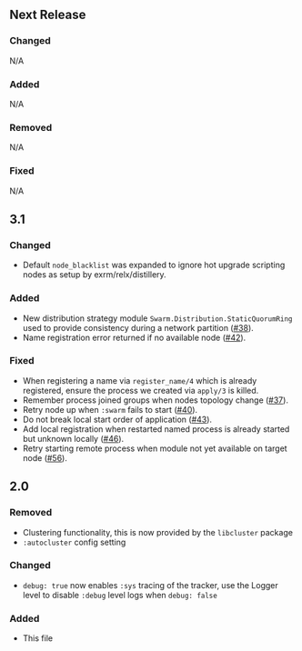 ## Next Release

### Changed

N/A

### Added

N/A

### Removed

N/A

### Fixed

N/A

## 3.1

### Changed

- Default `node_blacklist` was expanded to ignore hot upgrade scripting nodes as setup by exrm/relx/distillery.
  
### Added

- New distribution strategy module `Swarm.Distribution.StaticQuorumRing` used to provide consistency during a network partition ([#38](https://github.com/bitwalker/swarm/pull/38)).
- Name registration error returned if no available node ([#42](https://github.com/bitwalker/swarm/pull/42)).

### Fixed

- When registering a name via `register_name/4` which is already registered,
  ensure the process we created via `apply/3` is killed.
- Remember process joined groups when nodes topology change ([#37](https://github.com/bitwalker/swarm/pull/37)).
- Retry node up when `:swarm` fails to start ([#40](https://github.com/bitwalker/swarm/pull/40)).
- Do not break local start order of application ([#43](https://github.com/bitwalker/swarm/pull/43)).
- Add local registration when restarted named process is already started but unknown locally ([#46](https://github.com/bitwalker/swarm/pull/46)).
- Retry starting remote process when module not yet available on target node ([#56](https://github.com/bitwalker/swarm/pull/56)).

## 2.0

### Removed

- Clustering functionality, this is now provided by the `libcluster` package
- `:autocluster` config setting

### Changed

- `debug: true` now enables `:sys` tracing of the tracker, use the Logger level to disable `:debug` level logs when `debug: false`

### Added

- This file
